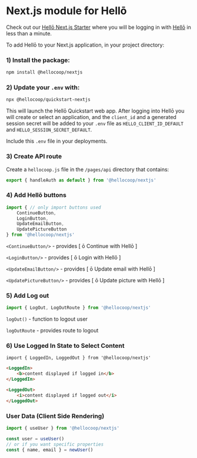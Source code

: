 # Next.js module for Hellō

Check out our [Hellō Next.js Starter](https://github.com/hellocoop/hello-nextjs-starter) where you will be logging in with [Hellō](https://hello.coop/) in less than a minute.

To add Hellō to your Next.js application, in your project directory:

### 1) Install the package:

```sh
npm install @hellocoop/nextjs
```

### 2) Update your `.env` with:

```sh
npx @hellocoop/quickstart-nextjs
```

This will launch the Hellō Quickstart web app. After logging into Hellō you will create or select an application, and the `client_id` and a generated session secret will be added to your `.env` file as `HELLO_CLIENT_ID_DEFAULT` and `HELLO_SESSION_SECRET_DEFAULT`. 

Include this `.env` file in your deployments.

### 3) Create API route

Create a `hellocoop.js` file in the `/pages/api` directory that contains:

```typescript
export { handleAuth as default } from '@hellocoop/nextjs'
```

### 4) Add Hellō buttons
```typescript
import { // only import buttons used
    ContinueButton, 
    LoginButton, 
    UpdateEmailButton, 
    UpdatePictureButton 
} from '@hellocoop/nextjs'
```

`<ContinueButton/>` - provides \[ ō Continue with Hellō \]

`<LoginButton/>` - provides \[ ō Login with Hellō \]

`<UpdateEmailButton/>` - provides \[ ō Update email with Hellō \]

`<UpdatePictureButton/>` - provides \[ ō Update picture with Hellō \]

### 5) Add Log out
```typescript
import { LogOut, LogOutRoute } from '@hellocoop/nextjs'
```


`logOut()` - function to logout user

`logOutRoute` - provides route to logout

### 6) Use Logged In State to Select Content
```tsx
import { LoggedIn, LoggedOut } from '@hellocoop/nextjs'
```
```html
<LoggedIn>
    <b>content displayed if logged in</b>
</LoggedIn>
```
```html
<LoggedOut>
    <i>content displayed if logged out</i>
</LoggedOut>
```

### User Data (Client Side Rendering)

```typescript
import { useUser } from '@hellocoop/nextjs'

const user = useUser()  
// or if you want specific properties
const { name, email } = newUser()
```
